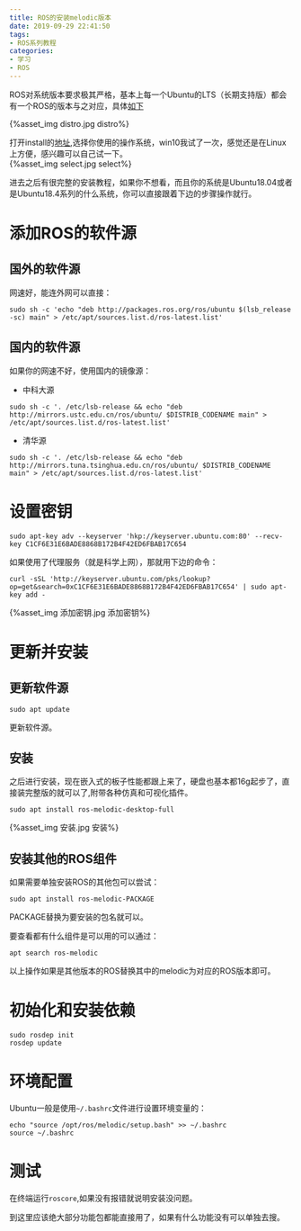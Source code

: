 ```yaml
---
title: ROS的安装melodic版本
date: 2019-09-29 22:41:50
tags:
- ROS系列教程
categories:
- 学习
- ROS
---
```

ROS对系统版本要求极其严格，基本上每一个Ubuntu的LTS（长期支持版）都会有一个ROS的版本与之对应，具体[如下](http://wiki.ros.org/Distributions)  
<!--more-->
{%asset_img distro.jpg distro%}  

打开install的[地址](http://wiki.ros.org/melodic/Installation),选择你使用的操作系统，win10我试了一次，感觉还是在Linux上方便，感兴趣可以自己试一下。  
{%asset_img select.jpg select%}  

进去之后有很完整的安装教程，如果你不想看，而且你的系统是Ubuntu18.04或者是Ubuntu18.4系列的什么系统，你可以直接跟着下边的步骤操作就行。  
# 添加ROS的软件源
## 国外的软件源
网速好，能连外网可以直接：
```
sudo sh -c 'echo "deb http://packages.ros.org/ros/ubuntu $(lsb_release -sc) main" > /etc/apt/sources.list.d/ros-latest.list'
```
## 国内的软件源
如果你的网速不好，使用国内的镜像源：  
- 中科大源
```
sudo sh -c '. /etc/lsb-release && echo "deb http://mirrors.ustc.edu.cn/ros/ubuntu/ $DISTRIB_CODENAME main" > /etc/apt/sources.list.d/ros-latest.list'
```
- 清华源
```
sudo sh -c '. /etc/lsb-release && echo "deb http://mirrors.tuna.tsinghua.edu.cn/ros/ubuntu/ $DISTRIB_CODENAME main" > /etc/apt/sources.list.d/ros-latest.list'
```
# 设置密钥
```
sudo apt-key adv --keyserver 'hkp://keyserver.ubuntu.com:80' --recv-key C1CF6E31E6BADE8868B172B4F42ED6FBAB17C654
```
如果使用了代理服务（就是科学上网），那就用下边的命令：  
```
curl -sSL 'http://keyserver.ubuntu.com/pks/lookup?op=get&search=0xC1CF6E31E6BADE8868B172B4F42ED6FBAB17C654' | sudo apt-key add -
```
{%asset_img 添加密钥.jpg 添加密钥%}
# 更新并安装
## 更新软件源
```
sudo apt update
```
更新软件源。
## 安装
之后进行安装，现在嵌入式的板子性能都跟上来了，硬盘也基本都16g起步了，直接装完整版的就可以了,附带各种仿真和可视化插件。  
```
sudo apt install ros-melodic-desktop-full
```
{%asset_img 安装.jpg 安装%}
## 安装其他的ROS组件
如果需要单独安装ROS的其他包可以尝试：
```
sudo apt install ros-melodic-PACKAGE
```
PACKAGE替换为要安装的包名就可以。  

要查看都有什么组件是可以用的可以通过：
```
apt search ros-melodic
```
以上操作如果是其他版本的ROS替换其中的melodic为对应的ROS版本即可。  
# 初始化和安装依赖
```
sudo rosdep init
rosdep update
```

# 环境配置
Ubuntu一般是使用`~/.bashrc`文件进行设置环境变量的：
```
echo "source /opt/ros/melodic/setup.bash" >> ~/.bashrc
source ~/.bashrc
```
# 测试
在终端运行`roscore`,如果没有报错就说明安装没问题。  
  
到这里应该绝大部分功能包都能直接用了，如果有什么功能没有可以单独去搜。